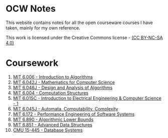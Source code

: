 # OCW Notes
This website contains notes for all the open courseware courses
I have taken, mainly for my own reference. 

This work is licensed under the Creative Commons license - 
[(CC BY-NC-SA 4.0)](https://creativecommons.org/licenses/by-nc-sa/4.0/)

# Coursework
1. [MIT 6.006 - Introduction to Algorithms](./6.006/index.md)
1. [MIT 6.042J - Mathematics for Computer Science](https://docs.google.com/document/d/1R45m9aDnBevrHaDSq0DdEzmRHZFV40cQ41g7GezPBK8/edit#heading=h.ol0v6d6j0pp6)
1. [MIT 6.046J - Design and Analysis of Algorithms](https://docs.google.com/document/d/1R45m9aDnBevrHaDSq0DdEzmRHZFV40cQ41g7GezPBK8/edit#heading=h.z9wcm6zhjlt5)
1. [MIT 6.004 - Computation Structures](https://docs.google.com/document/d/1R45m9aDnBevrHaDSq0DdEzmRHZFV40cQ41g7GezPBK8/edit#heading=h.uetcvbt511e3)
1. [MIT 6.01SC - Introduction to Electrical Engineering & Computer Science - 1](https://docs.google.com/document/d/1R45m9aDnBevrHaDSq0DdEzmRHZFV40cQ41g7GezPBK8/edit#heading=h.sj0f8ojnbzed)
1. [MIT 6.045J - Automata, Computability, Complexity](./6.045J/index.md)
1. [MIT 6.172 - Performance Engineering of Software Systems](https://docs.google.com/document/d/1R45m9aDnBevrHaDSq0DdEzmRHZFV40cQ41g7GezPBK8/edit#heading=h.11w7nhxufzh9)
1. [MIT 6.890 - Algorithmic Lower Bounds](https://docs.google.com/document/d/1R45m9aDnBevrHaDSq0DdEzmRHZFV40cQ41g7GezPBK8/edit#heading=h.j62llohq37q3)
1. [MIT 6.851 - Advanced Data Structures](https://docs.google.com/document/d/1R45m9aDnBevrHaDSq0DdEzmRHZFV40cQ41g7GezPBK8/edit#heading=h.y6d0wld558lb)
1. [CMU 15-445 - Database Systems](./CMU15445/index.md)

